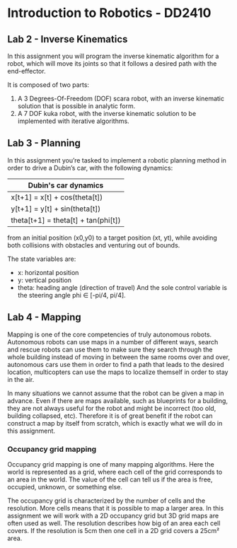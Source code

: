 # Introduction to Robotics - DD2410

## Lab 2 - Inverse Kinematics

In this assignment you will program the inverse kinematic algorithm for a robot, which will move its joints so that it follows a desired 
path with the end-effector. 

It is composed of two parts:
1) A 3 Degrees-Of-Freedom (DOF) scara robot, with an inverse kinematic solution that is possible in analytic form.
2) A 7 DOF kuka robot, with the inverse kinematic solution to be implemented with iterative algorithms. 

## Lab 3 - Planning

In this assignment you’re tasked to implement a robotic planning method in order to drive a Dubin’s car, with the following dynamics:

| Dubin's car dynamics  |
| --- |
| x[t+1] = x[t] + cos(theta[t])  |
| y[t+1] = y[t] + sin(theta[t])  |
| theta[t+1] = theta[t] + tan(phi[t])  |

from an initial position (x0,y0) to a target position (xt, yt), while avoiding both collisions with obstacles and 
venturing out of bounds.

The state variables are:
- x: horizontal position
- y: vertical position
- theta: heading angle (direction of travel)
And the sole control variable is the steering angle phi ∈ [-pi/4, pi/4].

## Lab 4 - Mapping

Mapping is one of the core competencies of truly autonomous robots. Autonomous robots can use maps in a number of different ways, 
search and rescue robots can use them to make sure they search through the whole building instead of moving in between the same rooms 
over and over, autonomous cars use them in order to find a path that leads to the desired location, multicopters can use the maps to 
localize themself in order to stay in the air.

In many situations we cannot assume that the robot can be given a map in advance. Even if there are maps available, such as blueprints 
for a building, they are not always useful for the robot and might be incorrect (too old, building collapsed, etc). Therefore it is 
of great benefit if the robot can construct a map by itself from scratch, which is exactly what we will do in this assignment.

### Occupancy grid mapping
Occupancy grid mapping is one of many mapping algorithms. Here the world is represented as a grid, where each cell of the grid 
corresponds to an area in the world. The value of the cell can tell us if the area is free, occupied, unknown, or something else.

The occupancy grid is characterized by the number of cells and the resolution. More cells means that it is possible to map a larger area. 
In this assignment we will work with a 2D occupancy grid but 3D grid maps are often used as well. The resolution describes how big 
of an area each cell covers. If the resolution is 5cm then one cell in a 2D grid covers a 25cm² area. 
